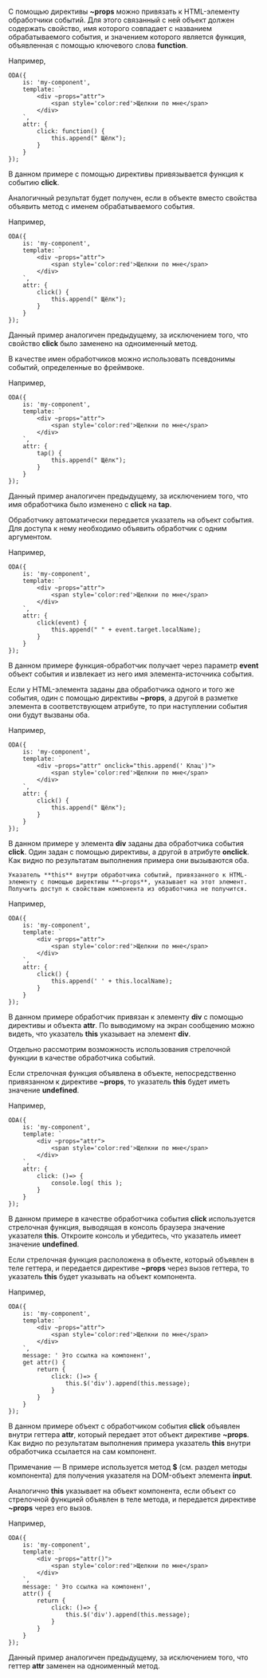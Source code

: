 ﻿С помощью директивы **~props** можно привязать к HTML-элементу обработчики событий. Для этого связанный с ней объект должен содержать свойство, имя которого совпадает с названием обрабатываемого события, и значением которого является функция, объявленная с помощью ключевого слова **function**.

Например,

```javascript_run_edit_[my-component.js]
ODA({
    is: 'my-component',
    template: `
        <div ~props="attr">
            <span style='color:red'>Щелкни по мне</span>
        </div>
    `,
    attr: {
        click: function() {
            this.append(" Щёлк");
        }
    }
});
```

В данном примере с помощью директивы привязывается функция к событию **click**.

Аналогичный результат будет получен, если в объекте вместо свойства объявить метод с именем обрабатываемого события.

Например,

```javascript_run_edit_[my-component.js]
ODA({
    is: 'my-component',
    template: `
        <div ~props="attr">
            <span style='color:red'>Щелкни по мне</span>
        </div>
    `,
    attr: {
        click() {
            this.append(" Щёлк");
        }
    }
});
```

Данный пример аналогичен предыдущему, за исключением того, что свойство **click** было заменено на одноименный метод.

В качестве имен обработчиков можно использовать псевдонимы событий, определенные во фреймвоке.

Например,

```javascript_run_edit_[my-component.js]
ODA({
    is: 'my-component',
    template: `
        <div ~props="attr">
            <span style='color:red'>Щелкни по мне</span>
        </div>
    `,
    attr: {
        tap() {
            this.append(" Щёлк");
        }
    }
});
```

Данный пример аналогичен предыдущему, за исключением того, что имя обработчика было изменено с **click** на **tap**.

Обработчику автоматически передается указатель на объект события. Для доступа к нему необходимо объявить обработчик с одним аргументом.

Например,

```javascript_run_edit_[my-component.js]
ODA({
    is: 'my-component',
    template: `
        <div ~props="attr">
            <span style='color:red'>Щелкни по мне</span>
        </div>
    `,
    attr: {
        click(event) {
            this.append(" " + event.target.localName);
        }
    }
});
```

В данном примере функция-обработчик получает через параметр **event** объект события и извлекает из него имя элемента-источника события.

Если у HTML-элемента заданы два обработчика одного и того же события, один с помощью директивы **~props**, а другой в разметке элемента в соответствующем атрибуте, то при наступлении события они будут вызваны оба.

Например,

```javascript_run_edit_[my-component.js]
ODA({
    is: 'my-component',
    template: `
        <div ~props="attr" onclick="this.append(' Клац')">
            <span style='color:red'>Щелкни по мне</span>
        </div>
    `,
    attr: {
        click() {
            this.append(" Щёлк");
        }
    }
});
```

В данном примере у элемента **div** заданы два обработчика события **click**. Один задан с помощью директивы, а другой в атрибуте **onclick**. Как видно по результатам выполнения примера они вызываются оба.

```info_md
Указатель **this** внутри обработчика событий, привязанного к HTML-элементу с помощью директивы **~props**, указывает на этот элемент. Получить доступ к свойствам компонента из обработчика не получится.
```

Например,

```javascript_run_edit_[my-component.js]
ODA({
    is: 'my-component',
    template: `
        <div ~props="attr">
            <span style='color:red'>Щелкни по мне</span>
        </div>
    `,
    attr: {
        click() {
            this.append(' ' + this.localName);
        }
    }
});
```

В данном примере обработчик привязан к элементу **div** с помощью директивы и объекта **attr**. По выводимому на экран сообщению можно видеть, что указатель **this** указывает на элемент **div**.

Отдельно рассмотрим возможность использования стрелочной функции в качестве обработчика событий.

Если стрелочная функция объявлена в объекте, непосредственно привязанном к директиве **~props**, то указатель **this** будет иметь значение **undefined**.

Например,

```javascript_run_edit_[my-component.js]
ODA({
    is: 'my-component',
    template: `
        <div ~props="attr">
            <span style='color:red'>Щелкни по мне</span>
        </div>
    `,
    attr: {
        click: ()=> {
            console.log( this );
        }
    }
});
```

В данном примере в качестве обработчика события **click** используется стрелочная функция, выводящая в консоль браузера значение указателя **this**. Откроите консоль и убедитесь, что указатель имеет значение **undefined**.

Если стрелочная функция расположена в объекте, который объявлен в теле геттера, и передается директиве **~props** через вызов геттера, то указатель **this** будет указывать на объект компонента.

Например,

```javascript_run_edit_[my-component.js]
ODA({
    is: 'my-component',
    template: `
        <div ~props="attr">
            <span style='color:red'>Щелкни по мне</span>
        </div>
    `,
    message: ' Это ссылка на компонент',
    get attr() {
        return {
            click: ()=> {
                this.$('div').append(this.message);
            }
        }
    }
});
```

В данном примере объект с обработчиком события **click** объявлен внутри геттера **attr**, который передает этот объект директиве **~props**. Как видно по результатам выполнения примера указатель **this** внутри обработчика ссылается на сам компонент.

Примечание — В примере используется метод **$** (см. раздел методы компонента) для получения указателя на DOM-объект элемента **input**.

Аналогично **this** указывает на объект компонента, если объект со стрелочной функцией объявлен в теле метода, и передается директиве **~props** через его вызов.

Например,

```javascript_run_edit_[my-component.js]
ODA({
    is: 'my-component',
    template: `
        <div ~props="attr()">
            <span style='color:red'>Щелкни по мне</span>
        </div>
    `,
    message: ' Это ссылка на компонент',
    attr() {
        return {
            click: ()=> {
                this.$('div').append(this.message);
            }
        }
    }
});
```

Данный пример аналогичен предыдущему, за исключением того, что геттер **attr** заменен на одноименный метод.

